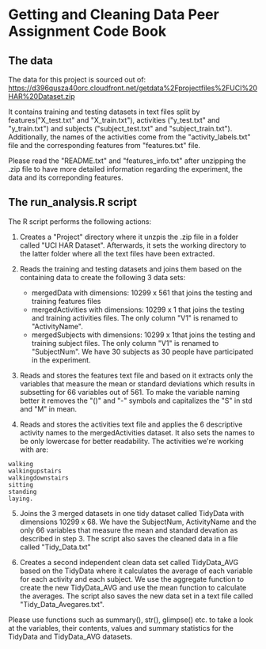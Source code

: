 # Getting and Cleaning Data Peer Assignment Code Book

## The data

The data for this project is sourced out of: https://d396qusza40orc.cloudfront.net/getdata%2Fprojectfiles%2FUCI%20HAR%20Dataset.zip

It contains training and testing datasets in text files split by features("X_test.txt" and "X_train.txt"), activities ("y_test.txt" and "y_train.txt") and subjects ("subject_test.txt" and "subject_train.txt"). Additionally, the names of the activities come from the "activity_labels.txt" file and the corresponding features from "features.txt" file.

Please read the "README.txt" and "features_info.txt" after unzipping the .zip file to have more detailed information regarding the experiment, the data and its correponding features.

## The run_analysis.R script

The R script performs the following actions:

1. Creates a "Project" directory where it unzpis the .zip file in a folder called "UCI HAR Dataset". Afterwards, it sets the working directory to the latter folder where all the text files have been extracted. 

2. Reads the training and testing datasets and joins them based on the containing data to create the following 3 data sets:
   - mergedData with dimensions: 10299 x 561 that joins the testing and training features files
   - mergedActivities with dimensions: 10299 x 1 that joins the  testing and training activities files. The only column "V1" is renamed to "ActivityName".
   - mergedSubjects with dimensions: 10299 x 1that joins the testing and training subject files. The only column "V1" is renamed to "SubjectNum". We have 30 subjects as 30 people have participated in the experiment. 
   
3. Reads and stores the features text file and based on it extracts only the variables that measure the mean or standard deviations which results in subsetting for 66 variables out of 561. To make the variable naming better it removes the "()" and "-" symbols and capitalizes the "S" in std and "M" in mean.

4. Reads and stores the activities text file and applies the 6 descriptive activity names to the mergedActivities dataset. It also sets the names to be only lowercase for better readability. The activities we're working with are:
```
walking
walkingupstairs
walkingdownstairs
sitting
standing
laying.
```
  
 5. Joins the 3 merged datasets in one tidy dataset called TidyData with dimensions 10299 x 68. We have the SubjectNum, ActivityName and the only 66 variables that measure the mean and standard devation as described in step 3. The script also saves the cleaned data in a file called "Tidy_Data.txt"
 
 6. Creates a second independent clean data set called TidyData_AVG based on the TidyData where it calculates the average of each variable for each activity and each subject. We use the aggregate function to create the new TidyData_AVG and use the mean function to calculate the averages. The script also saves the new data set in a text file called "Tidy_Data_Avegares.txt".
 
Please use functions such as summary(), str(), glimpse() etc. to take a look at the variables, their contents, values and summary statistics for the TidyData and TidyData_AVG datasets. 

